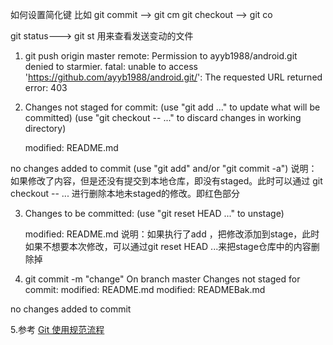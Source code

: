 如何设置简化键 比如 git commit --> git cm
git checkout --> git co

git status---> git st  用来查看发送变动的文件

1. git push origin master
remote: Permission to ayyb1988/android.git denied to starmier.
fatal: unable to access 'https://github.com/ayyb1988/android.git/': The requested URL returned error: 403


2. Changes not staged for commit:
  (use "git add <file>..." to update what will be committed)
  (use "git checkout -- <file>..." to discard changes in working directory)

	modified:   README.md

no changes added to commit (use "git add" and/or "git commit -a")
说明：如果修改了内容，但是还没有提交到本地仓库，即没有staged。此时可以通过
git checkout -- <file> ... 进行删除本地未staged的修改。即红色部分


3. Changes to be committed:
  (use "git reset HEAD <file>..." to unstage)

	modified:   README.md
说明：如果执行了add ，把修改添加到stage，此时如果不想要本次修改，可以通过git reset HEAD <file> ...来把stage仓库中的内容删除掉


4. git commit -m "change"
On branch master
Changes not staged for commit:
	modified:   README.md
	modified:   READMEBak.md

no changes added to commit


5.参考
[Git 使用规范流程](http://www.ruanyifeng.com/blog/2015/08/git-use-process.html)
